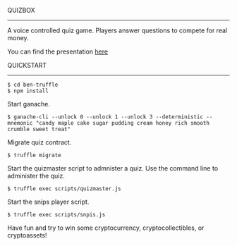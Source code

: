 QUIZBOX
______
A voice controlled quiz game. Players answer questions to compete for real money.

You can find the presentation [here](https://docs.google.com/presentation/d/1qOxNKU2f9C3Jmqte-MVI15MjGp_NuqMTce3_kOgwVRA/edit)

QUICKSTART
_________

    $ cd ben-truffle
    $ npm install

Start ganache.

    $ ganache-cli --unlock 0 --unlock 1 --unlock 3 --deterministic --mnemonic "candy maple cake sugar pudding cream honey rich smooth crumble sweet treat"

Migrate quiz contract.

    $ truffle migrate

Start the quizmaster script to admnister a quiz. Use the command line to administer the quiz.

    $ truffle exec scripts/quizmaster.js

Start the snips player script.

    $ truffle exec scripts/snpis.js

Have fun and try to win some cryptocurrency, cryptocollectibles, or cryptoassets!

